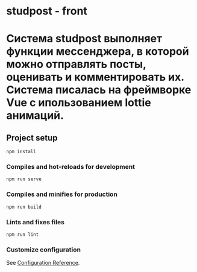 # studpost - front
# Система studpost выполняет функции мессенджера, в которой можно отправлять посты, оценивать и комментировать их. Система писалась на фреймворке Vue с ипользованием lottie анимаций.
## Project setup
```
npm install
```

### Compiles and hot-reloads for development
```
npm run serve
```

### Compiles and minifies for production
```
npm run build
```

### Lints and fixes files
```
npm run lint
```

### Customize configuration
See [Configuration Reference](https://cli.vuejs.org/config/).
